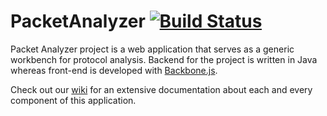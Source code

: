 # PacketAnalyzer [![Build Status](https://travis-ci.org/crygnus/PacketAnalyzer.svg?branch=master)](https://travis-ci.org/crygnus/PacketAnalyzer)
Packet Analyzer project is a web application that serves as a generic workbench for protocol analysis. Backend for the project
is written in Java whereas front-end is developed with [Backbone.js](http://backbonejs.org/).

Check out our [wiki](https://github.com/prasadtalasila/PacketAnalyzer/wiki) for an extensive documentation about each and
every component of this application.


